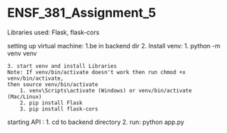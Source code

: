 # ENSF_381_Assignment_5

Libraries used:
Flask, flask-cors

setting up virtual machine: 
    1.be in backend dir
    2. Install venv:
        1. python -m venv venv

    3. start venv and install Libraries
    Note: If venv/bin/activate doesn't work then run chmod +x venv/bin/activate, 
    then source venv/bin/activate
        1. venv\Scripts\activate (Windows) or venv/bin/activate (Mac/Linux)
        2. pip install Flask
        3. pip install flask-cors

starting API : 
    1. cd to backend directory
    2. run: python app.py